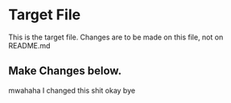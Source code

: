 # Target File

This is the target file.
Changes are to be made on this file, not on README.md

## Make Changes below.

mwahaha I changed this shit
okay bye